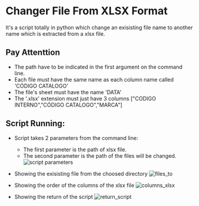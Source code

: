 # Changer File From XLSX Format
It's a script totally in python which change an exisisting file name to another name which is extracted from a xlsx file.

## Pay Attenttion
- The path have to be indicated in the first argument on the command line.
- Each file must have the same name as each column name called 'CÓDIGO CATALOGO'
- The file's sheet must have the name 'DATA'
- The '.xlsx' extension must just have 3 columns ["CODIGO INTERNO","CÓDIGO CATALOGO","MARCA"]

## Script Running:

- Script takes 2 parameters from the command line:

    - The first parameter is the path of xlsx file.
    - The second parameter is the path of the files will be changed.
    ![script parameters](../master/_images/script_parameters.png)

- Showing the exisisting file from the choosed directory
![files_to](../master/_images/files_to.png)

- Showing the order of the columns of the xlsx file
![columns_xlsx](../master/_images/order_columns.png)

- Showing the return of the script
![return_script](../master/_images/executing.png)
